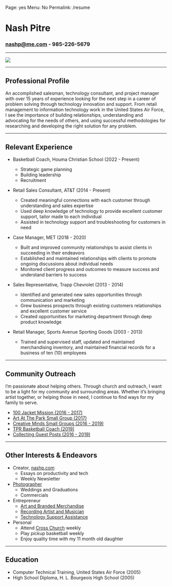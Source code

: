 Page: yes
Menu: No
Permalink: /resume

# Nash Pitre

### nashp@me.com - 985-226-5679

---- 

![](https://i.imgur.com/rH4EUxY.jpg)

---- 

## Professional Profile

An accomplished salesman, technology consultant, and project manager with over 15 years of experience looking for the next step in a career of problem solving through technology innovation and support. From retail management to information technology work in the United States Air Force, I see the importance of building relationships, understanding and advocating for the needs of others, and using successful methodologies for researching and developing the right solution for any problem.

---- 

## Relevant Experience

- Basketball Coach, Houma Christian School (2022 - Present)
	- Strategic game planning
	- Building leadership
	- Recruitment

- Retail Sales Consultant, AT&T  (2014 - Present)
	- Created meaningful connections with each customer through understanding and sales expertise
	- Used deep knowledge of technology to provide excellent customer support, tailor made to each individual
	- Assisted in technology support and troubleshooting for customers in need

- Case Manager, MET (2018 - 2020)
	- Built and improved community relationships to assist clients  in succeeding in their endeavors
	- Established and maintained relationships with clients to promote ongoing discussions about individual needs
	- Monitored client progress and outcomes to measure success and understand barriers to success

- Sales Representative, Trapp Chevrolet (2013 - 2014)
	- Identified and generated new sales opportunities through communication and marketing
	- Grew business prospects through existing customers relationships and excellent customer service
	- Created opportunities for marketing department through deep product knowledge

- Retail Manager, Sports Avenue Sporting Goods (2003 - 2013)
	- Trained and supervised staff, updated and maintained merchandising inventory, and maintained financial records for a business of ten (10) employees

---- 

## Community Outreach

I’m passionate about helping others. Through church and outreach, I want to be a light for my community and surrounding areas. Whether it’s bringing artist together, or helping those in need, I continue to find ways for my family to serve.

- [100 Jacket Mission (2016 - 2017)](/jackets)
- [Art At The Park Small Group (2017)](/art-at-the-park)
- [Creative Minds Small Groups (2016 - 2019)](/creative-minds)
- [TPR Basketball Coach (2019)](/coach)
- [Collecting Guest Posts (2016 - 2019)](/guest)

---- 

## Other Interests & Endeavors
- Creator, [nashp.com](/)
	- Essays on productivity and tech
	- Weekly Newsletter
- [Photographer](/photos)
	- Weddings and Graduations
	- Commercials
- Entrepreneur
	- [Art and Branded Merchandise](/shop)
	- [Recording Artist and Musician](/music)
	- [Technology Support Assistance](/help)
- Personal
	- Attend [Cross Church](/cc) weekly
	- Play pickup basketball weekly
	- Enjoy quality time with my 11 month old daughter 

---- 

## Education

- Computer Technical Training, United States Air Force (2005)
- High School Diploma, H. L. Bourgeois High School (2005)
